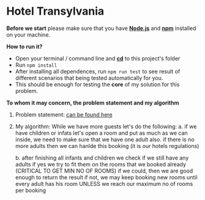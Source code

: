 

Hotel Transylvania
=

**Before we start**
please make sure that you  have **[Node.js](https://nodejs.org/en/)** and **[npm](https://www.npmjs.com/get-npm)** installed on your machine.

**How to run it?**
- Open your terminal / command line and **[cd](https://en.wikipedia.org/wiki/Cd_%28command%29)** to this project's folder
- Run ``npm install``
- After installing all dependences, run ``npm run test`` to see result of different scenarios that being tested automatically for you.
- This should be enough for testing the **core** of my solution for this problem.

**To whom it may concern, the problem statement and my algorithm**
1. Problem statement: [can be found here](https://ibb.co/k9r6tXS)
2. My algorithm:
   While we have more guests let's do the following:
    a. if we have children or infats let's open a room and put as much as we can inside,
       we need to make sure that we have one adult also.
       if there is no more adults then we can hanlde this booking (it is our hotels regulations)
  
    b.  after finishing all infants and children we check if we still have any adults
        if yes we try to fit them on the rooms that we booked already (CRITICAL TO GET MIN NO OF ROOMS)
        if we could, then we are good enough to return the result
        if not, we may keep booking new rooms until every adult has his room
        UNLESS we reach our maximum no of rooms per booking